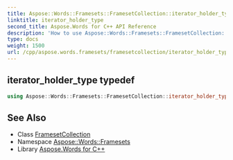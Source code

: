 ```yaml
---
title: Aspose::Words::Framesets::FramesetCollection::iterator_holder_type typedef
linktitle: iterator_holder_type
second_title: Aspose.Words for C++ API Reference
description: 'How to use Aspose::Words::Framesets::FramesetCollection::iterator_holder_type typedef of Aspose::Words::Framesets::FramesetCollection class in C++.'
type: docs
weight: 1500
url: /cpp/aspose.words.framesets/framesetcollection/iterator_holder_type/
---
```

## iterator_holder_type typedef




```cpp
using Aspose::Words::Framesets::FramesetCollection::iterator_holder_type =  System::Collections::Generic::List<System::SharedPtr<Aspose::Words::Framesets::Frameset> >
```

## See Also

* Class [FramesetCollection](../)
* Namespace [Aspose::Words::Framesets](../../)
* Library [Aspose.Words for C++](../../../)

